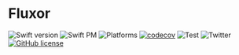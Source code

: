 # Fluxor

![Swift version](https://img.shields.io/badge/Swift-5.1-orange.svg)
![Swift PM](https://img.shields.io/badge/swiftpm-compatible-brightgreen.svg?style=flat)
![Platforms](https://img.shields.io/badge/platforms-Mac+iOS-brightgreen.svg?style=flat)
[![codecov](https://codecov.io/gh/MortenGregersen/Fluxor/branch/master/graph/badge.svg)](https://codecov.io/gh/MortenGregersen/Fluxor)
![Test](https://github.com/MortenGregersen/Fluxor/workflows/Test/badge.svg)
![Twitter](https://img.shields.io/badge/twitter-@mortengregersen-blue.svg?style=flat)
[![GitHub license](https://img.shields.io/github/license/MortenGregersen/Fluxor)](https://github.com/MortenGregersen/Fluxor/blob/master/LICENSE)
